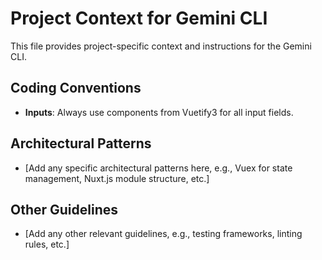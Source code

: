 # Project Context for Gemini CLI

This file provides project-specific context and instructions for the Gemini CLI.

## Coding Conventions

- **Inputs**: Always use components from Vuetify3 for all input fields.

## Architectural Patterns

- [Add any specific architectural patterns here, e.g., Vuex for state management, Nuxt.js module structure, etc.]

## Other Guidelines

- [Add any other relevant guidelines, e.g., testing frameworks, linting rules, etc.]